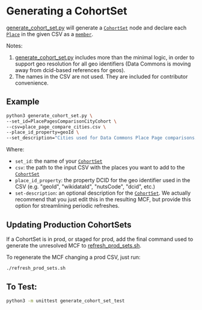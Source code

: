 # Generating a CohortSet

[generate_cohort_set.py](generate_cohort_set.py) will generate a
[`CohortSet`](https://datacommons.org/browser/CohortSet)
node and declare each [`Place`](https://datacommons.org/browser/Place)
in the given CSV as a [`member`](https://datacommons.org/browser/member).

Notes:
1. [generate_cohort_set.py](generate_cohort_set.py) includes more
than the minimal logic, in order to support geo resolution for all geo
identifiers (Data Commons is moving away from dcid-based references for
geos).
1. The names in the CSV are not used. They are included for contributor
convenience.

## Example

```bash
python3 generate_cohort_set.py \
--set_id=PlacePagesComparisonCityCohort \
--csv=place_page_compare_cities.csv \
--place_id_property=geoId \
--set_description="Cities used for Data Commons Place Page comparisons."
```

Where:
- `set_id`: the name of your [`CohortSet`](https://datacommons.org/browser/CohortSet)
- `csv`: the path to the input CSV with the places you want to add to the
    [`CohortSet`](https://datacommons.org/browser/CohortSet)
- `place_id_property`: the property DCID for the geo identifier used in the CSV
    (e.g. "geoId", "wikidataId", "nutsCode", "dcid", etc.)
- `set-description`: an optional description for the
    [`CohortSet`](https://datacommons.org/browser/CohortSet). We actually
    recommend that you just edit this in the resulting MCF, but provide this
    option for streamlining periodic refreshes.

## Updating Production CohortSets

If a CohortSet is in prod, or staged for prod, add the final command used
to generate the unresolved MCF to
[refresh_prod_sets.sh](refresh_prod_sets.sh).

To regenerate the MCF changing a prod CSV, just run:

```bash
./refresh_prod_sets.sh
```

## To Test:

```bash
python3 -m unittest generate_cohort_set_test
```